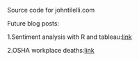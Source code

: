 Source code for johntilelli.com

Future blog posts:

1.Sentiment analysis with R and tableau:[link](https://boraberan.wordpress.com/2013/12/24/sentiment-analysis-in-tableau-with-r/)

2.OSHA workplace deaths:[link](https://www.reddit.com/r/datasets/comments/4hwa35/osha_publishes_a_csv_of_workplace_deaths_with_a/?)
